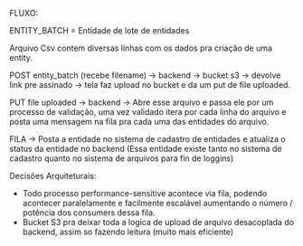 FLUXO:

ENTITY_BATCH = Entidade de lote de entidades

Arquivo Csv contem diversas linhas com os dados pra criação de uma entity. 

POST entity_batch (recebe filename) -> backend -> bucket s3 -> devolve link pre assinado -> tela faz upload no bucket e da um put de file uploaded.

PUT file uploaded -> backend -> Abre esse arquivo e passa ele por um processo de validação, uma vez validado itera por cada linha do arquivo e posta uma mensagem na fila pra cada uma das entidades do arquivo.

FILA -> Posta a entidade no sistema de cadastro de entidades e atualiza o status da entidade no backend (Essa entidade existe tanto no sistema de cadastro quanto no sistema de arquivos para fin de loggins)

Decisões Arquiteturais:

- Todo processo performance-sensitive acontece via fila, podendo acontecer paralelamente e facilmente escalável aumentando o número / potência dos consumers dessa fila.
- Bucket S3 pra deixar toda a logica de upload de arquivo desacoplada do backend, assim so fazendo leitura (muito mais eficiente)


